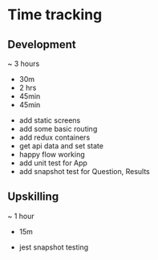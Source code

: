 # Time tracking

## Development

~ 3 hours
+ 30m
+ 2 hrs
+ 45min
+ 45min
- add static screens
- add some basic routing
- add redux containers
- get api data and set state
- happy flow working
- add unit test for App
- add snapshot test for Question, Results

## Upskilling

~ 1 hour
+ 15m
- jest snapshot testing